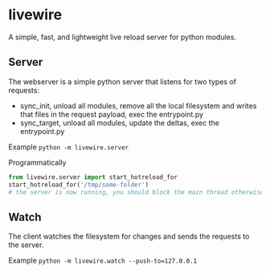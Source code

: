 # livewire

A simple, fast, and lightweight live reload server for python modules.

## Server

The webserver is a simple python server that listens for two types of requests:
- sync_init, unload all modules, remove all the local filesystem and writes that files in the request payload, exec the entrypoint.py
- sync_target, unload all modules, update the deltas, exec the entrypoint.py

Example 
`python -m livewire.server`

Programmatically
```python
from livewire.server import start_hotreload_for
start_hotreload_for('/tmp/some-folder')
# the server is now running, you should block the main thread otherwise the process will exit
```

## Watch
The client watches the filesystem for changes and sends the requests to the server.

Example
`python -m livewire.watch --push-to=127.0.0.1`